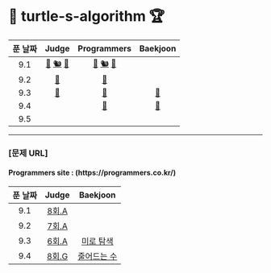 <h1>🐢 turtle-s-algorithm 🏆</h1>

| 푼 날짜 | Judge | Programmers | Baekjoon | 
|:-----------:|:-----------:|:-----------:|:-----------:| 
| 9.1     | [🐋]() [🐿]() [🦝](Judge/8th/A.java) | [🐋]() [🐿]() [🦝](Programmers/hate-same-number/같은숫자는싫어.java) | |
| 9.2     |  [🦝](Judge/7th/A.java) |  [🦝](Programmers/lottos-wins/로또의최고순위와최저순위.java ) | |
| 9.3     |  [🦝](Judge/6th/A.java) | [🦝](Programmers/personality-type-test/성격유형검사하기.java) | [🦝](Baekjoon/2178/Main.java)|
| 9.4     |  | [🦝](Programmers/unfinished-player/완주하지못한선수.java) | [🦝](Baekjoon/1174/Main.java)|
| 9.5     |  | |  |

--------------------------------

<h3>[문제 URL]</h3>
<h4>Programmers site : (https://programmers.co.kr/)</h4>    

| 푼 날짜 | Judge | Baekjoon | 
|:-----------:|:-----------:|:-----------:| 
| 9.1     | [8회.A](https://judge.koreatech.ac.kr/problem.php?id=1234) |
| 9.2     | [7회.A](https://judge.koreatech.ac.kr/problem.php?id=1166) |
| 9.3     | [6회.A](https://judge.koreatech.ac.kr/problem.php?id=1141) | [미로 탐색](https://www.acmicpc.net/problem/2178) |
| 9.4     | [8회.G](https://judge.koreatech.ac.kr/problem.php?id=1236) | [줄어드는 수](https://www.acmicpc.net/problem/1174)|
